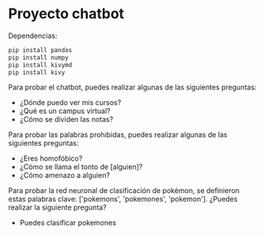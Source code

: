 # Proyecto chatbot

Dependencias:

```sh
pip install pandas
pip install numpy
pip install kivymd
pip install kivy
```

Para probar el chatbot, puedes realizar algunas de las siguientes preguntas:

- ¿Dónde puedo ver mis cursos?
- ¿Qué es un campus virtual?
- ¿Cómo se dividen las notas?

Para probar las palabras prohibidas, puedes realizar algunas de las siguientes preguntas:

- ¿Eres homofóbico?
- ¿Cómo se llama el tonto de [alguien]?
- ¿Cómo amenazo a alguien?

Para probar la red neuronal de clasificación de pokémon, se definieron estas palabras clave: ['pokemons', 'pokemones', 'pokemon']. ¿Puedes realizar la siguiente pregunta?

- Puedes clasificar pokemones
